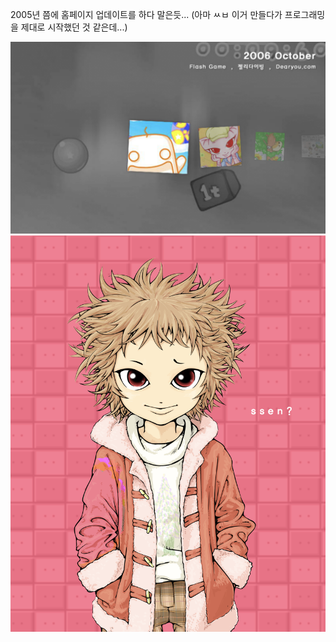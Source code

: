 2005년 쯤에 홈페이지 업데이트를 하다 말은듯... (아마 ㅆㅂ 이거 만들다가 프로그래밍을 제대로 시작했던 것 같은데...)

![](capture.png)
![](index.png)